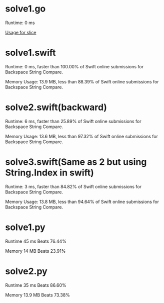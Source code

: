 # solve1.go

Runtime: 0 ms

[Usage for slice](https://github.com/golang/go/wiki/SliceTricks)

# solve1.swift

Runtime: 0 ms, faster than 100.00% of Swift online submissions for Backspace String Compare.

Memory Usage: 13.9 MB, less than 88.39% of Swift online submissions for Backspace String Compare.

# solve2.swift(backward)

Runtime: 6 ms, faster than 25.89% of Swift online submissions for Backspace String Compare.

Memory Usage: 13.6 MB, less than 97.32% of Swift online submissions for Backspace String Compare.

# solve3.swift(Same as 2 but using String.Index in swift)

Runtime: 3 ms, faster than 84.82% of Swift online submissions for Backspace String Compare.

Memory Usage: 13.8 MB, less than 94.64% of Swift online submissions for Backspace String Compare.

# solve1.py

Runtime 45 ms Beats 76.44%

Memory 14 MB Beats 23.91%

# solve2.py

Runtime 35 ms Beats 86.60%

Memory 13.9 MB Beats 73.38%
